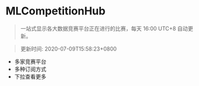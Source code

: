 # MLCompetitionHub

> 一站式显示各大数据竞赛平台正在进行的比赛，每天 16:00 UTC+8 自动更新。
  
> 更新时间: 2020-07-09T15:58:23+0800 

* 多家竞赛平台
* 多种订阅方式
* 下拉查看更多